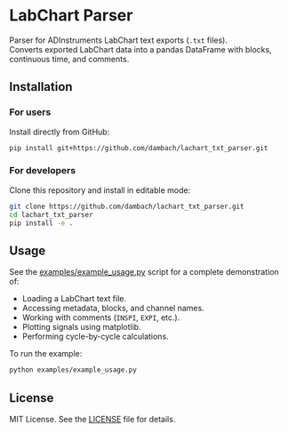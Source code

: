 # LabChart Parser

Parser for ADInstruments LabChart text exports (`.txt` files).  
Converts exported LabChart data into a pandas DataFrame with blocks, continuous time, and comments.

## Installation

### For users

Install directly from GitHub:

```bash
pip install git+https://github.com/dambach/lachart_txt_parser.git
```

### For developers

Clone this repository and install in editable mode:

```bash
git clone https://github.com/dambach/lachart_txt_parser.git
cd lachart_txt_parser
pip install -e .
```

## Usage

See the [examples/example_usage.py](examples/example_usage.py) script for a complete demonstration of:

- Loading a LabChart text file.
- Accessing metadata, blocks, and channel names.
- Working with comments (`INSPI`, `EXPI`, etc.).
- Plotting signals using matplotlib.
- Performing cycle-by-cycle calculations.

To run the example:

```bash
python examples/example_usage.py
```

## License

MIT License. See the [LICENSE](LICENSE) file for details.

